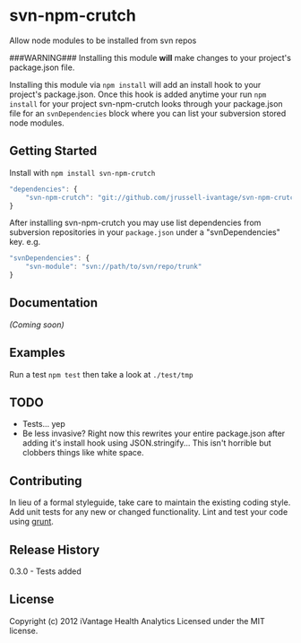 # svn-npm-crutch

Allow node modules to be installed from svn repos

###WARNING###
Installing this module **will** make changes to your project's package.json
file.

Installing this module via `npm install` will add an install hook to your
project's package.json. Once this hook is added anytime your run `npm install`
for your project svn-npm-crutch looks through your package.json file for an
`svnDependencies` block where you can list your subversion stored node modules.

## Getting Started
Install with `npm install svn-npm-crutch`

```javascript
"dependencies": {
	"svn-npm-crutch": "git://github.com/jrussell-ivantage/svn-npm-crutch.git"
}
```

After installing svn-npm-crutch you may use list dependencies from subversion
repositories in your `package.json` under a "svnDependencies" key. e.g.

```javascript
"svnDependencies": {
	"svn-module": "svn://path/to/svn/repo/trunk"
}
```

## Documentation
_(Coming soon)_

## Examples

Run a test `npm test` then take a look at `./test/tmp`

## TODO

* Tests... yep
* Be less invasive? Right now this rewrites your entire package.json after
	adding it's install hook using JSON.stringify... This isn't horrible but
	clobbers things like white space.

## Contributing
In lieu of a formal styleguide, take care to maintain the existing coding style.
Add unit tests for any new or changed functionality. Lint and test your code
using [grunt](http://gruntjs.com/).

## Release History
0.3.0 - Tests added

## License
Copyright (c) 2012 iVantage Health Analytics
Licensed under the MIT license.
